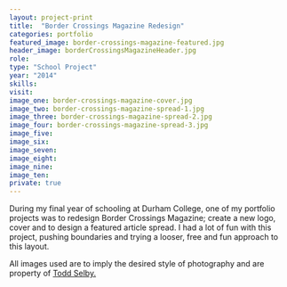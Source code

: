```yaml
---
layout: project-print
title:  "Border Crossings Magazine Redesign"
categories: portfolio
featured_image: border-crossings-magazine-featured.jpg
header_image: borderCrossingsMagazineHeader.jpg
role:
type: "School Project"
year: "2014"
skills:
visit:
image_one: border-crossings-magazine-cover.jpg
image_two: border-crossings-magazine-spread-1.jpg
image_three: border-crossings-magazine-spread-2.jpg
image_four: border-crossings-magazine-spread-3.jpg
image_five: 
image_six:
image_seven:
image_eight:
image_nine:
image_ten:
private: true
---
```


During my final year of schooling at Durham College, one of my portfolio projects
was to redesign Border Crossings Magazine; create a new logo, cover and to design
a featured article spread. I had a lot of fun with this project, pushing boundaries
and trying a looser, free and fun approach to this layout.

All images used are to imply the desired style of photography and are property
of [Todd Selby.](https://theselby.com/)
